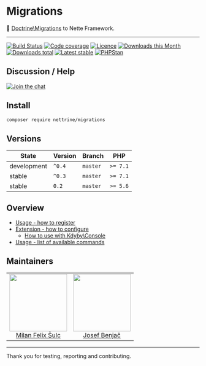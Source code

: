 # Migrations

:running: [Doctrine\Migrations](http://docs.doctrine-project.org/projects/doctrine-migrations/en/latest/) to Nette Framework.

-----

[![Build Status](https://img.shields.io/travis/nettrine/migrations.svg?style=flat-square)](https://travis-ci.org/nettrine/migrations)
[![Code coverage](https://img.shields.io/coveralls/nettrine/migrations.svg?style=flat-square)](https://coveralls.io/r/nettrine/migrations)
[![Licence](https://img.shields.io/packagist/l/nettrine/migrations.svg?style=flat-square)](https://packagist.org/packages/nettrine/migrations)
[![Downloads this Month](https://img.shields.io/packagist/dm/nettrine/migrations.svg?style=flat-square)](https://packagist.org/packages/nettrine/migrations)
[![Downloads total](https://img.shields.io/packagist/dt/nettrine/migrations.svg?style=flat-square)](https://packagist.org/packages/nettrine/migrations)
[![Latest stable](https://img.shields.io/packagist/v/nettrine/migrations.svg?style=flat-square)](https://packagist.org/packages/nettrine/migrations)
[![PHPStan](https://img.shields.io/badge/PHPStan-enabled-brightgreen.svg?style=flat-square)](https://github.com/phpstan/phpstan)

## Discussion / Help

[![Join the chat](https://img.shields.io/gitter/room/nettrine/nettrine.svg?style=flat-square)](https://gitter.im/nettrine/nettrine)

## Install

```sh
composer require nettrine/migrations
```

## Versions

| State       | Version | Branch   | PHP      |
|-------------|---------|----------|----------|
| development | `^0.4`  | `master` | `>= 7.1` |
| stable      | `^0.3`  | `master` | `>= 7.1` |
| stable      |  `0.2`  | `master` | `>= 5.6` |

## Overview

- [Usage - how to register](https://github.com/nettrine/migrations/blob/master/.docs/README.md#usage)
- [Extension - how to configure](https://github.com/nettrine/migrations/blob/master/.docs/README.md#configuration)
	- [How to use with Kdyby\Console](https://github.com/nettrine/migrations/blob/master/.docs/README.md#kdybydoctrine)
- [Usage - list of available commands](https://github.com/nettrine/migrations/blob/master/.docs/README.md#commands)

## Maintainers

<table>
  <tbody>
    <tr>
      <td align="center">
        <a href="https://github.com/f3l1x">
            <img width="150" height="150" src="https://avatars2.githubusercontent.com/u/538058?v=3&s=150">
        </a>
        </br>
        <a href="https://github.com/f3l1x">Milan Felix Šulc</a>
      </td>
      <td align="center">
        <a href="https://github.com/benijo">
            <img width="150" height="150" src="https://avatars3.githubusercontent.com/u/6731626?v=3&s=150">
        </a>
        </br>
        <a href="https://github.com/benijo">Josef Benjač</a>
      </td>
    </tr>
  </tbody>
</table>

-----

Thank you for testing, reporting and contributing.
